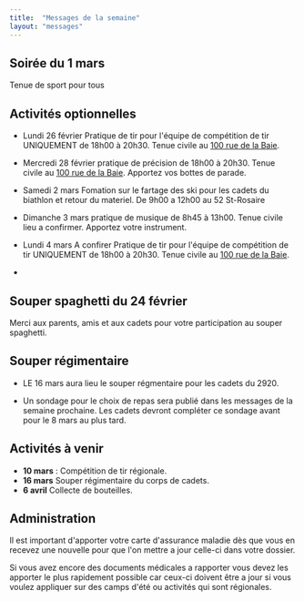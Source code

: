 ```yaml
---
title:  "Messages de la semaine"
layout: "messages"
---
```


## Soirée du 1 mars

Tenue de sport pour tous

## Activités optionnelles

-  Lundi 26 février  Pratique de tir pour l'équipe de compétition de tir UNIQUEMENT de 18h00 à 20h30. Tenue civile au [100 rue de la Baie](/information/comment-nous-rejoindre/).

-  Mercredi 28 février pratique de précision de 18h00 à 20h30. Tenue civile au [100 rue de la Baie](/information/comment-nous-rejoindre/). Apportez vos bottes de parade.

 - Samedi 2 mars Fomation sur le fartage des ski pour les cadets du biathlon et retour du materiel. De 9h00 a 12h00 au 52 St-Rosaire
     
 - Dimanche 3 mars pratique de musique de 8h45 à 13h00. Tenue civile lieu a confirmer. Apportez votre instrument.

 - Lundi 4 mars  A confirer Pratique de tir pour l'équipe de compétition de tir UNIQUEMENT de 18h00 à 20h30. Tenue civile au [100 rue de la Baie](/information/comment-nous-rejoindre/).
 - 
## Souper spaghetti du 24 février
 
Merci aux parents, amis et aux cadets pour votre participation au souper spaghetti.

## Souper régimentaire 

- LE 16 mars aura lieu le souper régmentaire pour les cadets du 2920.

- Un sondage pour le choix de repas sera publié dans les messages de la semaine prochaine.  Les cadets devront compléter ce sondage avant pour le 8 mars au plus tard.
  
## Activités à venir

- **10 mars** : Compétition de tir régionale.
- **16 mars** Souper régimentaire du corps de cadets.
- **6 avril** Collecte de bouteilles.

## Administration

Il est important d'apporter votre carte d'assurance maladie dès que vous en recevez une nouvelle pour que l'on mettre a jour celle-ci dans votre dossier.

Si vous avez encore des documents médicales a rapporter vous devez les apporter le plus rapidement possible car ceux-ci doivent être a jour si vous voulez appliquer sur des camps d'été ou activités qui sont régionales.
  
